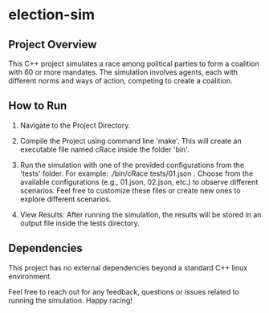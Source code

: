 # election-sim
## Project Overview
This C++ project simulates a race among political parties to form a coalition with 60 or more mandates. The simulation involves agents, each with different norms and ways of action, competing to create a coalition.

## How to Run
1. Navigate to the Project Directory.

2. Compile the Project using command line 'make'.
This will create an executable file named cRace inside the folder 'bin'.

3. Run the simulation with one of the provided configurations from the 'tests' folder.
For example:  ./bin/cRace tests/01.json .
Choose from the available configurations (e.g., 01.json, 02.json, etc.) to observe different scenarios. Feel free to customize these files or create new ones to explore different scenarios.

5. View Results:
After running the simulation, the results will be stored in an output file inside the tests directory.

## Dependencies
This project has no external dependencies beyond a standard C++ linux environment.


Feel free to reach out for any feedback, questions or issues related to running the simulation. Happy racing!
